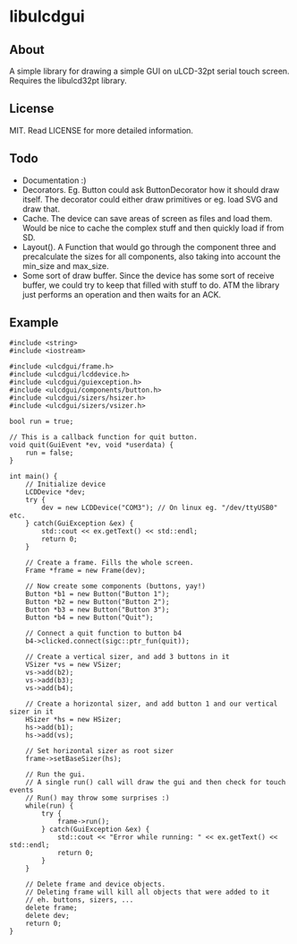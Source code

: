 libulcdgui
==========

About
-----
A simple library for drawing a simple GUI on uLCD-32pt serial touch screen.
Requires the libulcd32pt library.

License
-------
MIT. Read LICENSE for more detailed information.

Todo
----
* Documentation :)
* Decorators. Eg. Button could ask ButtonDecorator how it should draw itself. 
  The decorator could either draw primitives or eg. load SVG and draw that.
* Cache. The device can save areas of screen as files and load them. 
  Would be nice to cache the complex stuff and then quickly load if from SD.
* Layout(). A Function that would go through the component three and precalculate 
  the sizes for all components, also taking into account the min_size and max_size.
* Some sort of draw buffer. Since the device has some sort of receive buffer, 
  we could try to keep that filled with stuff to do. ATM the library just 
  performs an operation and then waits for an ACK.

Example
-------
    #include <string>
    #include <iostream>

    #include <ulcdgui/frame.h>
    #include <ulcdgui/lcddevice.h>
    #include <ulcdgui/guiexception.h>
    #include <ulcdgui/components/button.h>
    #include <ulcdgui/sizers/hsizer.h>
    #include <ulcdgui/sizers/vsizer.h>

    bool run = true;

    // This is a callback function for quit button.
    void quit(GuiEvent *ev, void *userdata) {
        run = false;
    }

    int main() {
        // Initialize device
        LCDDevice *dev;
        try {
            dev = new LCDDevice("COM3"); // On linux eg. "/dev/ttyUSB0" etc.
        } catch(GuiException &ex) {
            std::cout << ex.getText() << std::endl;
            return 0;
        }

        // Create a frame. Fills the whole screen.
        Frame *frame = new Frame(dev);

        // Now create some components (buttons, yay!)
        Button *b1 = new Button("Button 1");
        Button *b2 = new Button("Button 2");
        Button *b3 = new Button("Button 3");
        Button *b4 = new Button("Quit");

        // Connect a quit function to button b4
        b4->clicked.connect(sigc::ptr_fun(quit));

        // Create a vertical sizer, and add 3 buttons in it
        VSizer *vs = new VSizer;
        vs->add(b2);
        vs->add(b3);
        vs->add(b4);

        // Create a horizontal sizer, and add button 1 and our vertical sizer in it
        HSizer *hs = new HSizer;
        hs->add(b1);
        hs->add(vs);

        // Set horizontal sizer as root sizer
        frame->setBaseSizer(hs);

        // Run the gui.
        // A single run() call will draw the gui and then check for touch events
        // Run() may throw some surprises :)
        while(run) {
            try {
                frame->run();
            } catch(GuiException &ex) {
                std::cout << "Error while running: " << ex.getText() << std::endl;
                return 0;
            }
        }

        // Delete frame and device objects.
        // Deleting frame will kill all objects that were added to it
        // eh. buttons, sizers, ...
        delete frame;
        delete dev;
        return 0;
    }